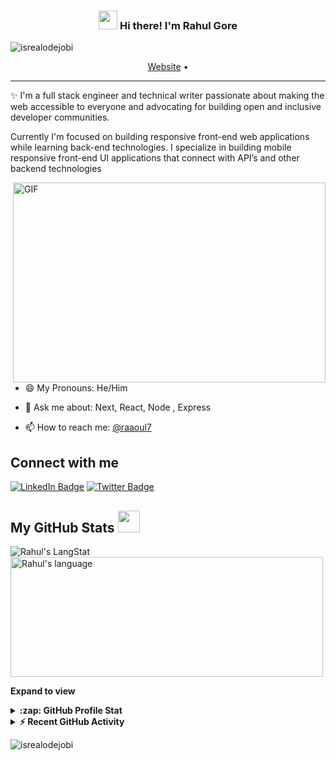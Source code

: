<!-- Heading -->
<h3 align="center"><img src = "https://raw.githubusercontent.com/MartinHeinz/MartinHeinz/master/wave.gif" width = 30px> Hi there! I'm Rahul Gore</h3>

<!-- Profile Views -->

<p align="left"> <img src="https://komarev.com/ghpvc/?username=rahulgore7&label=Profile%20views&color=0e75b6&style=flat" alt="isrealodejobi" />
</p>

<p align="center">
  <a href="https://rahulgore7.github.io/personal-portfolio/">Website</a> •
</p>

 <!-- About section -->

---
✨ I'm a full stack engineer and technical writer passionate about making the web accessible to everyone and advocating for building open and inclusive developer communities. 

Currently I'm focused on building responsive front-end web applications while learning back-end technologies. I specialize in building mobile responsive front-end UI applications that connect with API’s and other backend technologies

<!-- code gif-->
<img align="right" alt="GIF" src="./code.gif" width="500" height="320" />

- 😄 My Pronouns: He/Him   

- 💬 Ask me about: Next, React, Node , Express

- 📫 How to reach me: [@raaoul7](https://twitter.com/raaoul7)

<!-- About section: END -->


<!-- Conecct section -->

<h2>Connect with me </h3>
    <p>
        <a href="https://linkedin.com/in/rahulgore7"><img src="https://img.shields.io/badge/-Rahul Gore%20-blue?style=plastic&amp;labelColor=blue&amp;logo=LinkedIn&amp;link=https://linkedin.com/in/rahulgore7" alt="LinkedIn Badge"></a> 
       <a href="https://twitter.com/@raaoul7
/"><img src="https://img.shields.io/badge/-Rahul Gore-informational?style=plastic&amp;labelColor=informational&amp;logo=Twitter&amp;link=https://twitter.com/Dev_180Memes" alt="Twitter Badge"></a>
   </p>

 <!-- Conecct section: END -->
 
  <!-- GitHub section -->

 ##  My GitHub Stats <img src = "https://i.pinimg.com/originals/65/c4/f4/65c4f452571be1261e9c623f7da488ac.gif" width = 35px> 
 
 <div>
   <img align="center" src="https://github-readme-streak-stats.herokuapp.com/?user=rahulgore7" alt="Rahul's LangStat" />
  <img align="center" src="https://github-readme-stats.vercel.app/api/top-langs?username=rahulgore7&langs_count=10&show_icons=true&locale=en&layout=compact&theme=light" alt="Rahul's language" height="192px"  width="500px"/>
</div>

**Expand to view**
<details>
  <summary><b>:zap: GitHub Profile Stat</b></summary>
  <img src="https://github-readme-stats.anuraghazra1.vercel.app/api?username=rahulgore7&show_icons=true" />
</details>
<details>
  <summary><b>⚡ Recent GitHub Activity</b></summary>
  <br/>
   <a href="https://github.com/rahulgore7/"><img alt="Rahul' Activity Graph" src="https://activity-graph.herokuapp.com/graph?username=rahulgore7&custom_title=Rahul's%20Contribution%20Graph&theme=react-dark" /></a>
  <br/>
</details>

<!-- GitHub section: END -->

<!-- Profile Views -->

<p align="left"> <img src="https://komarev.com/ghpvc/?username=rahulgore7&label=Profile%20views&color=0e75b6&style=flat" alt="isrealodejobi" />
</p>

<!-- THE END -->


<!--
**lauragift21/lauragift21** is a ✨ _special_ ✨ repository because its `README.md` (this file) appears on your GitHub profile.

Here are some ideas to get you started:

- 🔭 I’m currently working on ...
- 🌱 I’m currently learning ...
- 👯 I’m looking to collaborate on ...
- 🤔 I’m looking for help with ...
- 💬 Ask me about ...
- 📫 How to reach me: ...
- 😄 Pronouns: ...
- ⚡ Fun fact: ...
-->

